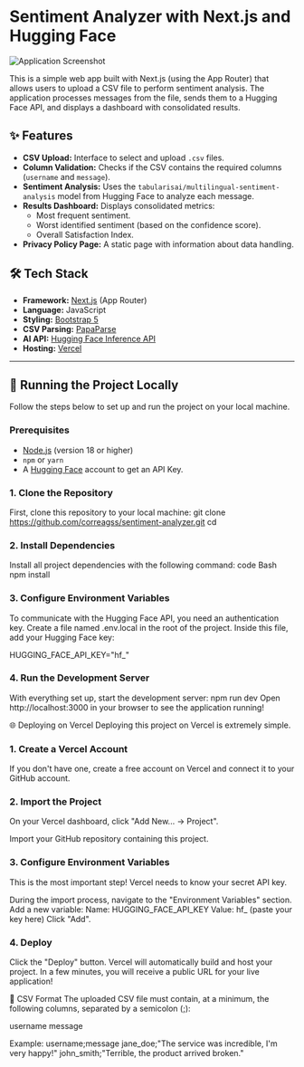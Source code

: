 # Sentiment Analyzer with Next.js and Hugging Face

![Application Screenshot]() 


This is a simple web app built with Next.js (using the App Router) that allows users to upload a CSV file to perform sentiment analysis. The application processes messages from the file, sends them to a Hugging Face API, and displays a dashboard with consolidated results.

## ✨ Features

-   **CSV Upload:** Interface to select and upload `.csv` files.
-   **Column Validation:** Checks if the CSV contains the required columns (`username` and `message`).
-   **Sentiment Analysis:** Uses the `tabularisai/multilingual-sentiment-analysis` model from Hugging Face to analyze each message.
-   **Results Dashboard:** Displays consolidated metrics:
    -   Most frequent sentiment.
    -   Worst identified sentiment (based on the confidence score).
    -   Overall Satisfaction Index.
-   **Privacy Policy Page:** A static page with information about data handling.

## 🛠️ Tech Stack

-   **Framework:** [Next.js](https://nextjs.org/) (App Router)
-   **Language:** JavaScript
-   **Styling:** [Bootstrap 5](https://getbootstrap.com/)
-   **CSV Parsing:** [PapaParse](https://www.papaparse.com/)
-   **AI API:** [Hugging Face Inference API](https://huggingface.co/inference-api)
-   **Hosting:** [Vercel](https://vercel.com/)

---

## 🚀 Running the Project Locally

Follow the steps below to set up and run the project on your local machine.

### Prerequisites

-   [Node.js](https://nodejs.org/en/) (version 18 or higher)
-   `npm` or `yarn`
-   A [Hugging Face](https://huggingface.co/) account to get an API Key.

### 1. Clone the Repository

First, clone this repository to your local machine:
git clone https://github.com/correagss/sentiment-analyzer.git
cd <sentiment-analyzer>

### 2. Install Dependencies

Install all project dependencies with the following command:
code
Bash
npm install


### 3. Configure Environment Variables
To communicate with the Hugging Face API, you need an authentication key.
Create a file named .env.local in the root of the project.
Inside this file, add your Hugging Face key:

HUGGING_FACE_API_KEY="hf_<your-key>"

### 4. Run the Development Server
With everything set up, start the development server:
npm run dev
Open http://localhost:3000 in your browser to see the application running!

🌐 Deploying on Vercel
Deploying this project on Vercel is extremely simple.
### 1. Create a Vercel Account

If you don't have one, create a free account on Vercel and connect it to your GitHub account.

### 2. Import the Project

On your Vercel dashboard, click "Add New... -> Project".

Import your GitHub repository containing this project.

### 3. Configure Environment Variables

This is the most important step! Vercel needs to know your secret API key.

During the import process, navigate to the "Environment Variables" section.
Add a new variable:
Name: HUGGING_FACE_API_KEY
Value: hf_<your-key> (paste your key here)
Click "Add".

### 4. Deploy

Click the "Deploy" button.
Vercel will automatically build and host your project. In a few minutes, you will receive a public URL for your live application!


📄 CSV Format
The uploaded CSV file must contain, at a minimum, the following columns, separated by a semicolon (;):

username
message

Example:
username;message
jane_doe;"The service was incredible, I'm very happy!"
john_smith;"Terrible, the product arrived broken."